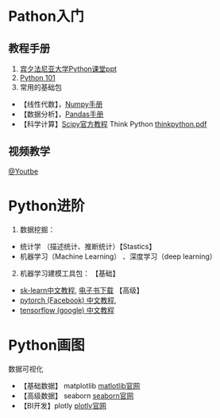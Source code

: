 
# Pathon入门
## 教程手册
1. [宾夕法尼亚大学Python课堂ppt](https://github.com/adamli-86/Python101/files/8423486/psumac2019-339-Python-101.pdf)
2. [Python 101](https://python101.pythonlibrary.org) 
3. 常用的基础包
 - 【线性代数】，[Numpy手册](https://numpy.org/install/)
 - 【数据分析】，[Pandas手册](https://pandas.pydata.org/pandas-docs/stable/index.html)
 - 【科学计算】[Scipy官方教程](https://scipy.org/)
Think Python [thinkpython.pdf](https://github.com/adamli-86/Python101/files/8422954/thinkpython.pdf)
## 视频教学
[@Youtbe](https://www.youtube.com/user/PyDataTV)


# Python进阶
1. 数据挖掘：
 - 统计学 （描述统计、推断统计）【Stastics】
 - 机器学习（Machine Learning） 、深度学习（deep learning）
2. 机器学习建模工具包：
 【基础】
 - [sk-learn中文教程](https://scikit-learn.org.cn), [电子书下载](https://github.com/apachecn/sklearn-doc-zh/raw/epub/sklearn_0.21.3_2019_12_13.epub)
 【高级】
 - [pytorch (Facebook) 中文教程](https://pytorch.apachecn.org/#/),
 - [tensorflow (google) 中文教程](ttps://tensorflow.google.cn/)

# Python画图
数据可视化
 - 【基础数据】 matplotlib [matlotlib官网](https://matplotlib.org/stable/index.html)
 - 【高级数据】 seaborn [seaborn官网](https://seaborn.pydata.org/)
 - 【BI开发】plotly [plotly官网](https://plotly.com/) 



